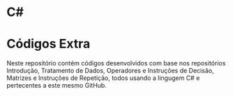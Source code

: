 # C#

# Códigos Extra

Neste repositório contém códigos desenvolvidos com base nos repositórios Introdução, Tratamento de Dados, Operadores e Instruções de Decisão, Matrizes e Instruções de Repetição, todos usando a lingugem C# e pertecentes a este mesmo GitHub.
